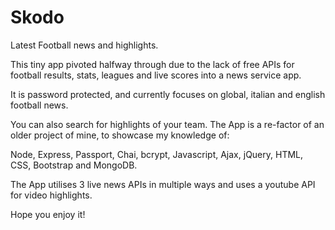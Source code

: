 # Skodo
Latest Football news and highlights.

This tiny app pivoted halfway through due to the lack of free APIs for football results, stats, leagues and live scores into a news service app. 

It is password protected, and currently focuses on global, italian and english football news. 

You can also search for highlights of your team. The App is a re-factor of an older project of mine, to showcase my knowledge of:

Node, Express, Passport, Chai, bcrypt, Javascript, Ajax, jQuery, HTML, CSS, Bootstrap and MongoDB.

The App utilises 3 live news APIs in multiple ways and uses a youtube API for video highlights.

Hope you enjoy it!

